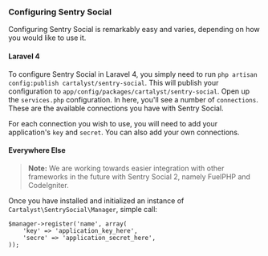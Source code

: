 ### Configuring Sentry Social

Configuring Sentry Social is remarkably easy and varies, depending on how you would like to use it.


#### Laravel 4

To configure Sentry Social in Laravel 4, you simply need to run `php artisan config:publish cartalyst/sentry-social`. This will publish your configuration to `app/config/packages/cartalyst/sentry-social`. Open up the `services.php` configuration. In here, you'll see a number of `connections`. These are the available connections you have with Sentry Social.

For each connection you wish to use, you will need to add your application's `key` and `secret`. You can also add your own connections.

#### Everywhere Else

> **Note:** We are working towards easier integration with other frameworks in the future with Sentry Social 2, namely FuelPHP and CodeIgniter.

Once you have installed and initialized an instance of `Cartalyst\SentrySocial\Manager`, simple call:

	$manager->register('name', array(
		'key' => 'application_key_here',
		'secre' => 'application_secret_here',
	));

